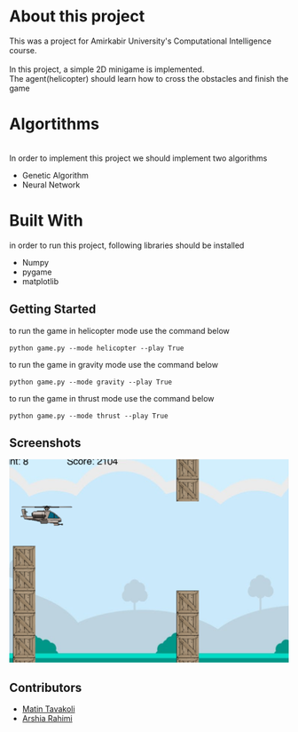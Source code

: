 # About this project

This was a project for Amirkabir University's Computational Intelligence course.
<br><br>
In this project, a simple 2D minigame is implemented. <br>
The agent(helicopter) should learn how to cross the obstacles and finish the game
<br>

# Algortithms
<br>In order to implement this project we should implement two algorithms
- Genetic Algorithm
- Neural Network
# Built With
in order to run this project, following libraries should be installed
- Numpy
- pygame
- matplotlib


## Getting Started
to run the game in helicopter mode use the command below
```shell
python game.py --mode helicopter --play True
```
to run the game in gravity mode use the command below
```shell
python game.py --mode gravity --play True
```
to run the game in thrust mode use the command below
```shell
python game.py --mode thrust --play True
```


## Screenshots
![alt text](https://github.com/ArshiaRahimi/EvolutionaryGames-main/blob/master/ScreenShot%201.png?raw=true)

## Contributors
- [Matin Tavakoli](https://github.com/MatinTavakoli/) <br>
- [Arshia Rahimi](https://github.com/ArshiaRahimi)


